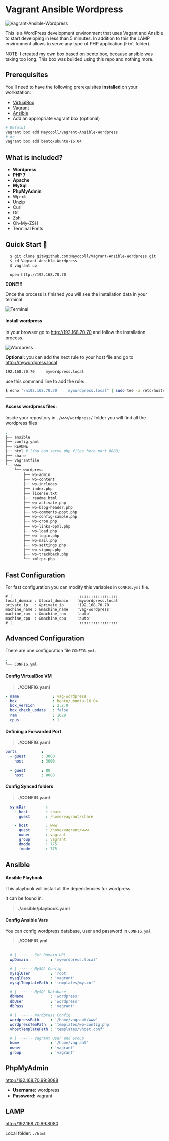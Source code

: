 # Vagrant Ansible Wordpress

![Vagrant-Ansible-Wordpress](http://i.imgur.com/0Pu2E9A.png)

This is a WordPress development environment that uses Vagant and Ansible to start developing in less than 5 minutes.
In addition to this the LAMP environment allows to serve any type of PHP application (```html``` folder).

NOTE: I created my own box based on bento box, because ansible was taking too long.
This box was builded using this repo and nothing more.

## Prerequisites

You'll need to have the following prerequisites **installed** on your workstation:

* [VirtualBox](https://www.virtualbox.org/)
* [Vagrant](http://www.vagrantup.com/)
* [Ansible](http://www.ansibleworks.com)
* Add an appropriate vagrant box (optional)
```bash
# Defalut
vagrant box add Mayccoll/Vagrant-Ansible-Wordpress
# or
vagrant box add bento/ubuntu-16.04
```

## What is included?

- **Wordpress**
- **PHP 7**
- **Apache**
- **MySql**
- **PhpMyAdmin**
- Wp-cli
- Unzip
- Curl
- Git
- Zsh
- Oh-My-ZSH
- Terminal Fonts

## Quick Start :checkered_flag:


```bash
  $ git clone git@github.com:Mayccoll/Vagrant-Ansible-Wordpress.git
  $ cd Vagrant-Ansible-Wordpress
  $ vagrant up

  open http://192.168.70.70
```

**DONE!!!**

Once the process is finished you will see the installation data in your terminal

![Terminal](http://imgur.com/1RJ0cLU.png)

#### Install wordpress

In your browser go to http://192.168.70.70 and follow the installation process.


![Wordpress](http://i.imgur.com/EiatoRN.png)

**Optional:**
you can add the next rule to your host file and go to  http://mywordpress.local

```bashbash
192.168.70.70     mywordpress.local
```

use this command line to add the rule:

```bash
$ echo "\n192.168.70.70     mywordpress.local" | sudo tee -a /etc/hosts
```

-----

#### Access wordpress files:

Inside your repository in ```./www/wordpress/``` folder you will find all the wordpress files

```bash
.
├── ansible
├── config.yaml
├── README
├── html # (You can serve php files here port 8888)
├── share
├── Vagrantfile
└── www
    └── wordpress
        ├── wp-admin
        ├── wp-content
        ├── wp-includes
        ├── index.php
        ├── license.txt
        ├── readme.html
        ├── wp-activate.php
        ├── wp-blog-header.php
        ├── wp-comments-post.php
        ├── wp-config-sample.php
        ├── wp-cron.php
        ├── wp-links-opml.php
        ├── wp-load.php
        ├── wp-login.php
        ├── wp-mail.php
        ├── wp-settings.php
        ├── wp-signup.php
        ├── wp-trackback.php
        └── xmlrpc.php

```
## Fast Configuration

For fast configuration you can modify this variables in ```CONFIG.yml``` file.

```ỳaml
# |                              ↓↓↓↓↓↓↓↓↓↓↓↓↓↓↓↓↓
local_domain : &local_domain    'mywordpress.local'
private_ip   : &private_ip      '192.168.70.70'
machine_name : &machine_name    'vag-wordpress'
machine_ram  : &machine_ram     'auto'
machine_cpu  : &machine_cpu     'auto'
# |                              ↑↑↑↑↑↑↑↑↑↑↑↑↑↑↑↑↑
```

## Advanced Configuration

There are one configuration file ```CONFIG.yml```.

```bash
.
└── CONFIG.yml

```

#### Config VirtualBox VM

  > **./CONFIG.yaml**

```yaml
- name               : vag-wordpress
  box                : bento/ubuntu-16.04
  box_version        : 2.2.9
  box_check_update   : false
  ram                : 1028
  cpus               : 1
```

#### Defining a Forwarded Port

  > **./CONFIG.yaml**

```yaml
ports           :
  - guest       : 3000
    host        : 3000

  - guest       : 80
    host        : 8080
```

#### Config Synced folders

  > **./CONFIG.yaml**

```yaml
  syncDir         :
    - host        : share
      guest       : /home/vagrant/share

    - host        : www
      guest       : /home/vagrant/www
      owner       : vagrant
      group       : vagrant
      dmode       : 775
      fmode       : 775
```


## Ansible


#### Ansible Playbook

This playbook will install all the dependencies for wordpress.

It can be found in:

  > **./ansible/playbook.yaml**

#### Config Ansible Vars

You can config wordpress database, user and password in ```CONFIG.yml```
  > **./CONFIG.yml**


```yaml
---
  # | ······ Set Domain URL
  wpDomain          : 'mywordpress.local'

  # | ······ MySQL Config
  mysqlUser         : 'root'
  mysqlPass         : 'vagrant'
  mysqlTemplatePath : 'templates/my.cnf'

  # | ······ MySQL Database
  dbName            : 'wordpress'
  dbUser            : 'wordpress'
  dbPass            : 'vagrant'

  # | ······ Wordpress Config
  wordpressPath     : '/home/vagrant/www'
  wordpressTemPath  : 'templates/wp-config.php'
  vhostTemplatePath : 'templates/vhost.conf'

  # | ······ Vagrant User and Group
  home              : '/home/vagrant'
  owner             : 'vagrant'
  group             : 'vagrant'

```


## PhpMyAdmin

http://192.168.70.99:8088

- **Username:** wordpress
- **Password:** vagrant


## LAMP

http://192.168.70.99:8080

Local folder: ```./html```
